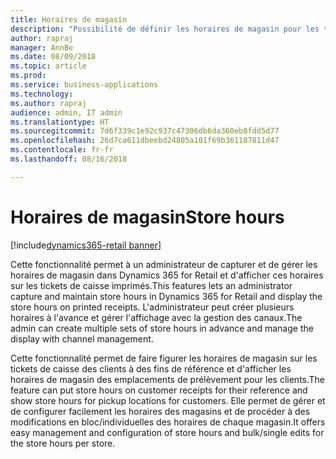 ```yaml
---
title: Horaires de magasin
description: "Possibilité de définir les horaires de magasin pour les tickets de caisse imprimés."
author: rapraj
manager: AnnBe
ms.date: 08/09/2018
ms.topic: article
ms.prod: 
ms.service: business-applications
ms.technology: 
ms.author: rapraj
audience: admin, IT admin
ms.translationtype: HT
ms.sourcegitcommit: 7d6f339c1e92c937c47306db6da360eb8fdd5d77
ms.openlocfilehash: 26d7ca611dbeebd24805a101f69b361187811d47
ms.contentlocale: fr-fr
ms.lasthandoff: 08/16/2018

---
```


# <a name="store-hours"></a><span data-ttu-id="ca919-103">Horaires de magasin</span><span class="sxs-lookup"><span data-stu-id="ca919-103">Store hours</span></span>

[!include[dynamics365-retail banner](../includes/dynamics365-retail.md)]

<span data-ttu-id="ca919-104">Cette fonctionnalité permet à un administrateur de capturer et de gérer les horaires de magasin dans Dynamics 365 for Retail et d'afficher ces horaires sur les tickets de caisse imprimés.</span><span class="sxs-lookup"><span data-stu-id="ca919-104">This features lets an administrator capture and maintain store hours in Dynamics 365 for Retail and display the store hours on printed receipts.</span></span> <span data-ttu-id="ca919-105">L'administrateur peut créer plusieurs horaires à l'avance et gérer l'affichage avec la gestion des canaux.</span><span class="sxs-lookup"><span data-stu-id="ca919-105">The admin can create multiple sets of store hours in advance and manage the display with channel management.</span></span> 

<span data-ttu-id="ca919-106">Cette fonctionnalité permet de faire figurer les horaires de magasin sur les tickets de caisse des clients à des fins de référence et d'afficher les horaires de magasin des emplacements de prélèvement pour les clients.</span><span class="sxs-lookup"><span data-stu-id="ca919-106">The feature can put store hours on customer receipts for their reference and show store hours for pickup locations for customers.</span></span> <span data-ttu-id="ca919-107">Elle permet de gérer et de configurer facilement les horaires des magasins et de procéder à des modifications en bloc/individuelles des horaires de chaque magasin.</span><span class="sxs-lookup"><span data-stu-id="ca919-107">It offers easy management and configuration of store hours and bulk/single edits for the store hours per store.</span></span>

<!--
### Who uses this feature
This feature is intended for retail administrators. It works without any additional setup. 
### Setup required
This feature must be enabled in **System parameters** by an administrator. 
## Status
### Development status
In development
#### Target timeframe
October 2018
### Regional availability
Global
-->

